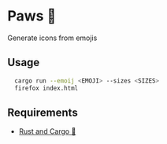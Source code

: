 # Paws 🐾

Generate icons from emojis

## Usage

```bash
  cargo run --emoij <EMOJI> --sizes <SIZES>
  firefox index.html
```

## Requirements

* [Rust and Cargo 🦀](https://doc.rust-lang.org/cargo/getting-started/installation.html) 